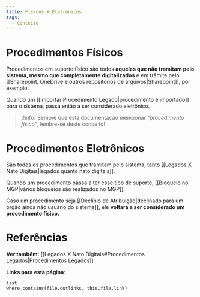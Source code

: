 ```yaml
---
title: Físicos X Eletrônicos
tags:
  - Conceito
---
```

# Procedimentos Físicos

Procedimentos em suporte físico são todos **aqueles que não tramitam pelo sistema, mesmo que completamente digitalizados** e em trâmite pelo [[Sharepoint, OneDrive e outros repositórios de arquivos|Sharepoint]], por exemplo.

Quando um [[Importar Procedimento Legado|procedimento é importado]] para o sistema, passa então a ser considerado eletrônico.

> [!info] Sempre que esta documentação mencionar *"procedimento físico"*, lembre-se deste conceito!

# Procedimentos Eletrônicos

São todos os procedimentos que tramitam pelo sistema, tanto [[Legados X Nato Digitais|legados quanto nato digitais]]. 

Quando um procedimento passa a ter esse tipo de suporte, [[Bloqueio no MGP|vários bloqueios são realizados no MGP]].

Caso um procedimento seja [[Declínio de Atribuição|declinado para um órgão ainda não usuário do sistema]], ele **voltará a ser considerado um procedimento físico.**
# Referências 

**Ver também:** [[Legados X Nato Digitais#Procedimentos Legados|Procedimentos Legados]]

**Links para esta página**:
```dataview
list
where contains(file.outlinks, this.file.link)
```
